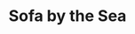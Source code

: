 ---
title: "Sofa by the Sea"
image: "https://images.unsplash.com/photo-1519125323398-675f0ddb6308?auto=format&fit=crop&w=600&q=80"
description: "A surreal scene of a sofa on a rocky coastline."
tags:
  - design
  - interactive
  - featured
  - 2023
--- 